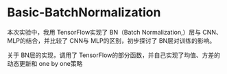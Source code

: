 # Basic-BatchNormalization
本次实验中，我用 TensorFlow实现了 BN（Batch Normalization,）层与 CNN、MLP的结合，并比较了 CNN与 MLP的区别，初步探讨了 BN层对训练的影响。

关于 BN层的实现，调用了 TensorFlow的部分函数，并自己实现了均值、方差的动态更新和 one by one策略

